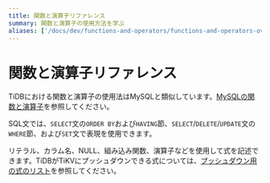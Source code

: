 ```yaml
---
title: 関数と演算子リファレンス
summary: 関数と演算子の使用方法を学ぶ
aliases: ['/docs/dev/functions-and-operators/functions-and-operators-overview/','/docs/dev/reference/sql/functions-and-operators/reference/']
---
```


# 関数と演算子リファレンス

TiDBにおける関数と演算子の使用法はMySQLと類似しています。[MySQLの関数と演算子](https://dev.mysql.com/doc/refman/8.0/en/functions.html)を参照してください。

SQL文では、`SELECT`文の`ORDER BY`および`HAVING`節、`SELECT`/`DELETE`/`UPDATE`文の`WHERE`節、および`SET`文で表現を使用できます。

リテラル、カラム名、NULL、組み込み関数、演算子などを使用して式を記述できます。TiDBがTiKVにプッシュダウンできる式については、[プッシュダウン用の式のリスト](/functions-and-operators/expressions-pushed-down.md)を参照してください。